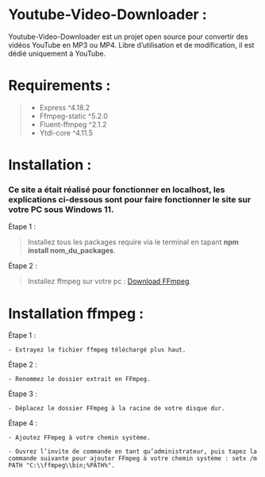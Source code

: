 # Youtube-Video-Downloader :
Youtube-Video-Downloader est un projet open source pour convertir des vidéos YouTube en MP3 ou MP4. Libre d’utilisation et de modification, il est dédié uniquement à YouTube.

# Requirements :
> - Express ^4.18.2
> - Ffmpeg-static ^5.2.0
> - Fluent-ffmpeg ^2.1.2
> - Ytdl-core ^4.11.5

# Installation :
### Ce site a était réalisé pour fonctionner en localhost, les explications ci-dessous sont pour faire fonctionner le site sur votre PC sous Windows 11.

Étape 1 :
> Installez tous les packages require via le terminal en tapant **npm install nom_du_packages**.

Étape 2 :
> Installez ffmpeg sur votre pc : [Download FFmpeg](https://ffmpeg.org/download.html#build-windows).

# Installation ffmpeg :
Étape 1 :
```
- Extrayez le fichier ffmpeg téléchargé plus haut.
```

Étape 2 :
```
- Renommez le dossier extrait en FFmpeg.
```

Étape 3 :
```
- Déplacez le dossier FFmpeg à la racine de votre disque dur.
```

Étape 4 :
```
- Ajoutez FFmpeg à votre chemin système.
```
```
- Ouvrez l’invite de commande en tant qu’administrateur, puis tapez la commande suivante pour ajouter FFmpeg à votre chemin système : setx /m PATH "C:\\ffmpeg\\bin;%PATH%".
```
